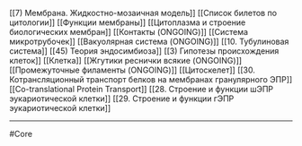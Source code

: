 [[7) Мембрана. Жидкостно-мозаичная модель]]
[[Список билетов по цитологии]]
[[Функции мембраны]]
[[Цитоплазма и строение биологических мембран]]
[[Контакты (ONGOING)]]
[[Система микротрубочек]]
[[Вакуолярная система (ONGOING)]]
[[10. Тубулиновая система]]
[[45) Теория эндосимбиоза]]
[[3) Гипотезы происхождения клеток]]
[[Клетка]]
[[Жгутики реснички всякие (ONGOING)]]
[[Промежуточные филаменты (ONGOING)]]
[[Цитоскелет]]
[[30. Котрансляционный транспорт белков на мембранах гранулярного ЭПР]]
[[Co-translational Protein Transport]]
[[28. Строение и функции шЭПР эукариотической клетки]]
[[29. Строение и функции гЭПР эукариотической клетки]]

---
#Core 